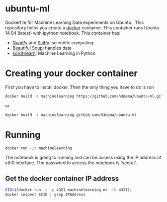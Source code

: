 # ubuntu-ml
Dockerfile for Machine Learning Data experiments on Ubuntu.,
This repository helps you create a [docker](https://www.docker.com/) container.
This container runs Ubuntu 14.04 (latest) with ipython notebook.
This container has:
* [NumPy](http://www.numpy.org/) and [SciPy](https://www.scipy.org/): scientific computing
* [Beautiful Soup](https://www.crummy.com/software/BeautifulSoup/): handles data
* [scikit-learn](http://scikit-learn.org/stable/): Machine Learning in Python


# Creating your docker container

First you have to install docker. Then the only thing you have to do is run
```bash
docker build -t machinelearning https://github.com/h3dema/ubuntu-ml.git
```

or

```bash
docker build -t machinelearning github.com/h3dema/ubuntu-ml
```

# Running

```bash
docker run -it machinelearning
```

The notebook is going to running and can be access using the IP address of eth0 interface.
The password to access the notebook is 'secret'.

## Get the docker container IP address

```bash
CID=$(docker run -d -p 4321 machinelearning nc -lk 4321);
docker inspect $CID | grep IPAddress
```
